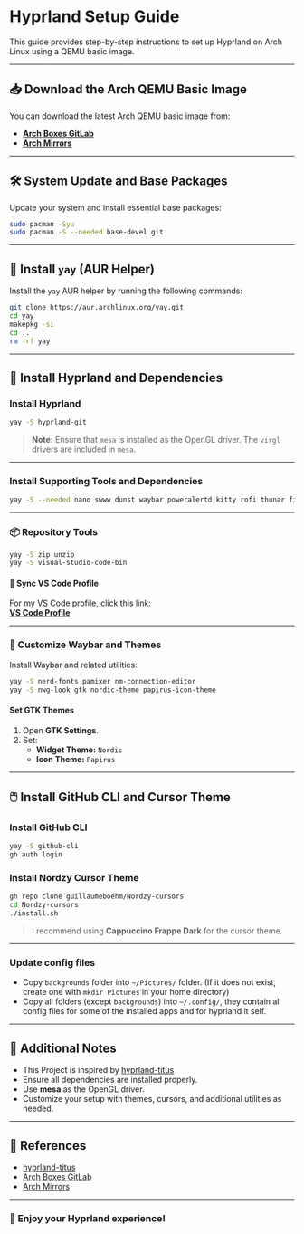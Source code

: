 # Hyprland Setup Guide

This guide provides step-by-step instructions to set up Hyprland on Arch Linux using a QEMU basic image.

---

## 📥 Download the Arch QEMU Basic Image

You can download the latest Arch QEMU basic image from:

- [**Arch Boxes GitLab**](https://gitlab.archlinux.org/archlinux/arch-boxes/-/packages)
- [**Arch Mirrors**](https://archlinux.org/mirrors/)

---

## 🛠️ System Update and Base Packages

Update your system and install essential base packages:

```bash
sudo pacman -Syu
sudo pacman -S --needed base-devel git
```

---

## 🚀 Install `yay` (AUR Helper)

Install the `yay` AUR helper by running the following commands:

```bash
git clone https://aur.archlinux.org/yay.git
cd yay
makepkg -si
cd ..
rm -rf yay
```

---

## 🌟 Install Hyprland and Dependencies

### Install Hyprland

```bash
yay -S hyprland-git
```

> **Note:** Ensure that `mesa` is installed as the OpenGL driver. The `virgl` drivers are included in `mesa`.

---

### Install Supporting Tools and Dependencies

```bash
yay -S --needed nano swww dunst waybar poweralertd kitty rofi thunar firefox-developer-edition looking-glass hyprpicker-git hyprlock-git wlogout mate-polkit ffmpeg neovim viewnior pavucontrol starship wl-clipboard wf-recorder grimblast-git ffmpegthumbnailer tumbler playerctl noise-suppression-for-voice thunar-archive-plugin aylurs-gtk-shell sddm nwg-look nordic-theme papirus-icon-theme noto-fonts noto-fonts-emoji brightnessctl
```

---

### 📦 Repository Tools

```bash
yay -S zip unzip
yay -S visual-studio-code-bin
```

#### 🔄 Sync VS Code Profile

For my VS Code profile, click this link:\
[**VS Code Profile**](https://vscode.dev/profile/github/e8948df9105b1ea071d79279b7faafb5)

---

### 🎨 Customize Waybar and Themes

Install Waybar and related utilities:

```bash
yay -S nerd-fonts pamixer nm-connection-editor
yay -S nwg-look gtk nordic-theme papirus-icon-theme
```

#### Set GTK Themes

1. Open **GTK Settings**.
2. Set:
   - **Widget Theme:** `Nordic`
   - **Icon Theme:** `Papirus`

---

## 🖱️ Install GitHub CLI and Cursor Theme

### Install GitHub CLI

```bash
yay -S github-cli
gh auth login
```

### Install Nordzy Cursor Theme

```bash
gh repo clone guillaumeboehm/Nordzy-cursors
cd Nordzy-cursors
./install.sh
```

> I recommend using **Cappuccino Frappe Dark** for the cursor theme.

---
### Update config files
- Copy `backgrounds` folder into `~/Pictures/` folder. (If it does not exist, create one with `mkdir Pictures` in your home directory)
- Copy all folders (except `backgrounds`) into `~/.config/`, they contain all config files for some of the installed apps and for hyprland it self.
  
---

## 📌 Additional Notes
- This Project is inspired by [hyprland-titus](https://github.com/ChrisTitusTech/hyprland-titus/tree/main)
- Ensure all dependencies are installed properly.
- Use **mesa** as the OpenGL driver.
- Customize your setup with themes, cursors, and additional utilities as needed.

---

## 🔗 References
- [hyprland-titus](https://github.com/ChrisTitusTech/hyprland-titus/tree/main)
- [Arch Boxes GitLab](https://gitlab.archlinux.org/archlinux/arch-boxes/-/packages)
- [Arch Mirrors](https://archlinux.org/mirrors/)

---

### 🎉 Enjoy your Hyprland experience!

